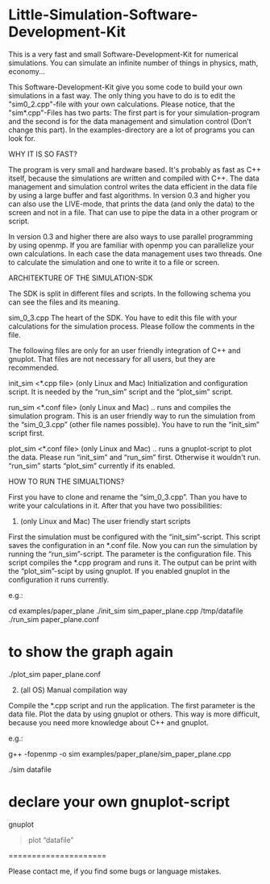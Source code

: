 ﻿Little-Simulation-Software-Development-Kit
=====================

This is a very fast and small Software-Development-Kit for numerical simulations. You can simulate an infinite number of things in physics, math, economy...

This Software-Development-Kit give you some code to build your own simulations in a fast way. The only thing you have to do is to edit the "sim0_2.cpp"-file with your own calculations. Please notice, that the "sim*.cpp"-Files has two parts: The first part is for your simulation-program and the second is for the data management and simulation control (Don't change this part). In the examples-directory are a lot of programs you can look for.


WHY IT IS SO FAST?

The program is very small and hardware based. It's probably as fast as C++ itself, because the simulations are written and compiled with C++. The data management and simulation control writes the data efficient in the data file by using a large buffer and fast algorithms. In version 0.3 and higher you can also use the LIVE-mode, that prints the data (and only the data) to the screen and not in a file. That can use to pipe the data in a other program or script.

In version 0.3 and higher there are also ways to use parallel programming by using openmp. If you are familiar with openmp you can parallelize your own calculations. In each case the data management uses two threads. One to calculate the simulation and one to write it to a file or screen.


ARCHITEKTURE OF THE SIMULATION-SDK

The SDK is split in different files and scripts. In the following schema you can see the files and its meaning.

sim_0_3.cpp
The heart of the SDK. You have to edit this file with your calculations for the simulation process. Please follow the comments in the file.


The following files are only for an user friendly integration of C++ and gnuplot. That files are not necessary for all users, but they are recommended.


init_sim <*.cpp file> <data file>  (only Linux and Mac)
Initialization and configuration script. It is needed by the “run_sim” script and the “plot_sim” script.

run_sim <*.conf file>  (only Linux and Mac)
.. runs and compiles the simulation program. This is an user friendly way to run the simulation from the “sim_0_3.cpp” (other file names possible). You have to run the “init_sim” script first.

plot_sim <*.conf file>  (only Linux and Mac)
.. runs a gnuplot-script to plot the data. Please run “init_sim” and “run_sim” first. Otherwise it wouldn't run. “run_sim” starts “plot_sim” currently if its enabled.


HOW TO RUN THE SIMUALTIONS?

First you have to clone and rename the “sim_0_3.cpp”. Than you have to write your calculations in it. After that you have two possibilities:

1. (only Linux and Mac) The user friendly start scripts

First the simulation must be configured with the “init_sim”-script. This script saves the configuration in an *.conf file. Now you can run the simulation by running the “run_sim”-script. The parameter is the configuration file. This script compiles the *.cpp program and runs it. The output can be print with the “plot_sim”-scipt by using gnuplot. If you enabled gnuplot in the configuration it runs currently.

e.g.:

cd examples/paper_plane
./init_sim sim_paper_plane.cpp /tmp/datafile
./run_sim paper_plane.conf

# to show the graph again
./plot_sim paper_plane.conf

2. (all OS) Manual compilation way

Compile the *.cpp script and run the application. The first parameter is the data file. Plot the data by using gnuplot or others. This way is more difficult, because you need more knowledge about C++ and gnuplot.

e.g.:

g++ -fopenmp -o sim examples/paper_plane/sim_paper_plane.cpp

./sim datafile

# declare your own gnuplot-script
gnuplot
> plot “datafile”


=====================

Please contact me, if you find some bugs or language mistakes.
